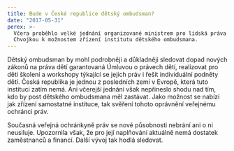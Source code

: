 ```yaml
---
title: Bude v České republice dětský ombudsman?
date: "2017-05-31"
perex: >-
  Včera proběhlo velké jednání organizované ministrem pro lidská práva Janem
  Chvojkou k možnostem zřízení institutu dětského ombudsmana.
---
```




Dětský ombudsman by mohl podrobněji a důkladněji sledovat dopad nových zákonů na práva dětí garantovaná Úmluvou o právech dětí, realizovat pro děti školení a workshopy týkající se jejich práv i řešit individuální podněty dětí. Česká republika je jednou z posledních zemí v Evropě, která tuto instituci zatím nemá. Ani včerejší jednání však nepřineslo shodu nad tím, kdo by post dětského ombudsmana měl zastávat. Jako možnost se nabízí jak zřízení samostatné instituce, tak svěření tohoto oprávnění veřejnému ochránci práv. 



  



Současná veřejná ochránkyně práv se nové působnosti nebrání ani o ni neusiluje. Upozornila však, že pro její naplňování aktuálně nemá dostatek zaměstnanců a financí. Další vývoj tak hodlá sledovat.



  



  



